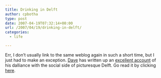 ```yaml
---
title: Drinking in Delft
author: cpbotha
type: post
date: 2007-04-19T07:32:14+00:00
url: /2007/04/19/drinking-in-delft/
categories:
  - life

---
```

Err, I don&#8217;t usually link to the same weblog again in such a short time, but I just had to make an exception. [Dave][1] has written up an [excellent account][2] of his dalliance with the social side of picturesque Delft. Go read it by clicking [here][3].

 [1]: http://veryflatcat.com/ "Link to Dave's weblog."
 [2]: http://veryflatcat.com/2007/04/18/drinking-in-delft-or-zen-and-the-art-of-bicycle-riding/ "zen and the art of bicycle riding."
 [3]: http://veryflatcat.com/2007/04/18/drinking-in-delft-or-zen-and-the-art-of-bicycle-riding/ "drinking in delft"
